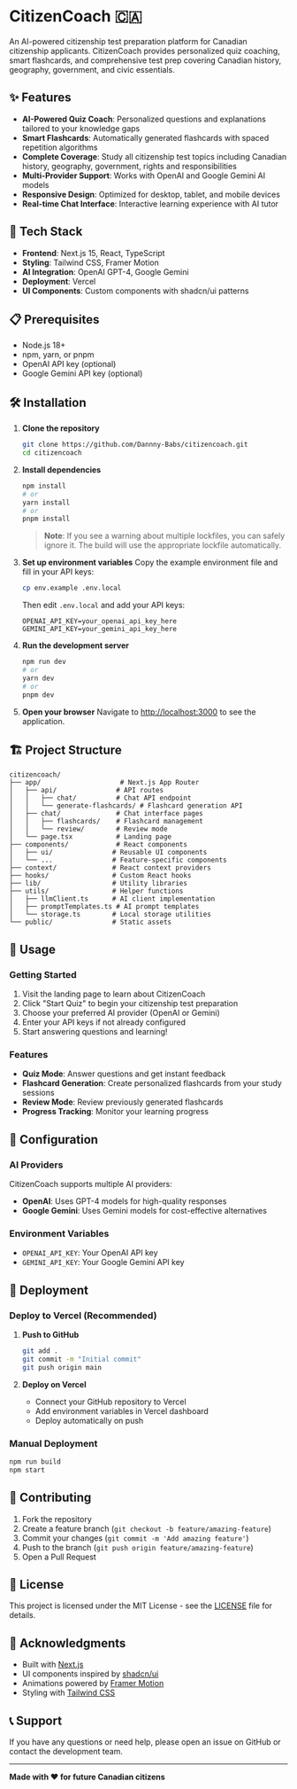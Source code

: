 # CitizenCoach 🇨🇦

An AI-powered citizenship test preparation platform for Canadian citizenship applicants. CitizenCoach provides personalized quiz coaching, smart flashcards, and comprehensive test prep covering Canadian history, geography, government, and civic essentials.

## ✨ Features

- **AI-Powered Quiz Coach**: Personalized questions and explanations tailored to your knowledge gaps
- **Smart Flashcards**: Automatically generated flashcards with spaced repetition algorithms
- **Complete Coverage**: Study all citizenship test topics including Canadian history, geography, government, rights and responsibilities
- **Multi-Provider Support**: Works with OpenAI and Google Gemini AI models
- **Responsive Design**: Optimized for desktop, tablet, and mobile devices
- **Real-time Chat Interface**: Interactive learning experience with AI tutor

## 🚀 Tech Stack

- **Frontend**: Next.js 15, React, TypeScript
- **Styling**: Tailwind CSS, Framer Motion
- **AI Integration**: OpenAI GPT-4, Google Gemini
- **Deployment**: Vercel
- **UI Components**: Custom components with shadcn/ui patterns

## 📋 Prerequisites

- Node.js 18+ 
- npm, yarn, or pnpm
- OpenAI API key (optional)
- Google Gemini API key (optional)

## 🛠️ Installation

1. **Clone the repository**
   ```bash
   git clone https://github.com/Dannny-Babs/citizencoach.git
   cd citizencoach
   ```

2. **Install dependencies**
   ```bash
   npm install
   # or
   yarn install
   # or
   pnpm install
   ```
   
   > **Note**: If you see a warning about multiple lockfiles, you can safely ignore it. The build will use the appropriate lockfile automatically.

3. **Set up environment variables**
   Copy the example environment file and fill in your API keys:
   ```bash
   cp env.example .env.local
   ```
   
   Then edit `.env.local` and add your API keys:
   ```env
   OPENAI_API_KEY=your_openai_api_key_here
   GEMINI_API_KEY=your_gemini_api_key_here
   ```

4. **Run the development server**
   ```bash
   npm run dev
   # or
   yarn dev
   # or
   pnpm dev
   ```

5. **Open your browser**
   Navigate to [http://localhost:3000](http://localhost:3000) to see the application.

## 🏗️ Project Structure

```
citizencoach/
├── app/                    # Next.js App Router
│   ├── api/               # API routes
│   │   ├── chat/          # Chat API endpoint
│   │   └── generate-flashcards/ # Flashcard generation API
│   ├── chat/              # Chat interface pages
│   │   ├── flashcards/    # Flashcard management
│   │   └── review/        # Review mode
│   └── page.tsx           # Landing page
├── components/            # React components
│   ├── ui/               # Reusable UI components
│   └── ...               # Feature-specific components
├── context/              # React context providers
├── hooks/                # Custom React hooks
├── lib/                  # Utility libraries
├── utils/                # Helper functions
│   ├── llmClient.ts      # AI client implementation
│   ├── promptTemplates.ts # AI prompt templates
│   └── storage.ts        # Local storage utilities
└── public/               # Static assets
```

## 🎯 Usage

### Getting Started

1. Visit the landing page to learn about CitizenCoach
2. Click "Start Quiz" to begin your citizenship test preparation
3. Choose your preferred AI provider (OpenAI or Gemini)
4. Enter your API keys if not already configured
5. Start answering questions and learning!

### Features

- **Quiz Mode**: Answer questions and get instant feedback
- **Flashcard Generation**: Create personalized flashcards from your study sessions
- **Review Mode**: Review previously generated flashcards
- **Progress Tracking**: Monitor your learning progress

## 🔧 Configuration

### AI Providers

CitizenCoach supports multiple AI providers:

- **OpenAI**: Uses GPT-4 models for high-quality responses
- **Google Gemini**: Uses Gemini models for cost-effective alternatives

### Environment Variables

- `OPENAI_API_KEY`: Your OpenAI API key
- `GEMINI_API_KEY`: Your Google Gemini API key

## 🚀 Deployment

### Deploy to Vercel (Recommended)

1. **Push to GitHub**
   ```bash
   git add .
   git commit -m "Initial commit"
   git push origin main
   ```

2. **Deploy on Vercel**
   - Connect your GitHub repository to Vercel
   - Add environment variables in Vercel dashboard
   - Deploy automatically on push

### Manual Deployment

```bash
npm run build
npm start
```

## 🤝 Contributing

1. Fork the repository
2. Create a feature branch (`git checkout -b feature/amazing-feature`)
3. Commit your changes (`git commit -m 'Add amazing feature'`)
4. Push to the branch (`git push origin feature/amazing-feature`)
5. Open a Pull Request

## 📝 License

This project is licensed under the MIT License - see the [LICENSE](LICENSE) file for details.

## 🙏 Acknowledgments

- Built with [Next.js](https://nextjs.org/)
- UI components inspired by [shadcn/ui](https://ui.shadcn.com/)
- Animations powered by [Framer Motion](https://www.framer.com/motion/)
- Styling with [Tailwind CSS](https://tailwindcss.com/)

## 📞 Support

If you have any questions or need help, please open an issue on GitHub or contact the development team.

---

**Made with ❤️ for future Canadian citizens**
